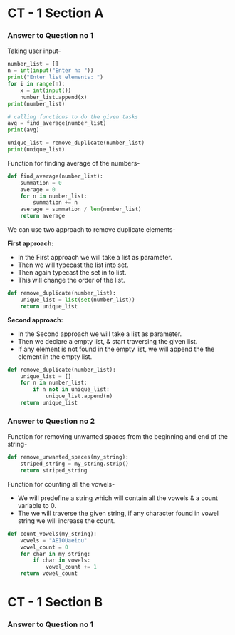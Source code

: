 # CT - 1 Section A 

### Answer to Question no 1  

Taking user input-  

```python
number_list = []
n = int(input("Enter n: "))
print("Enter list elements: ")
for i in range(n):
    x = int(input())
    number_list.append(x)
print(number_list)

# calling functions to do the given tasks
avg = find_average(number_list)
print(avg)

unique_list = remove_duplicate(number_list)
print(unique_list)
```

Function for finding average of the numbers-  

```python
def find_average(number_list):
    summation = 0
    average = 0
    for n in number_list:
        summation += n
    average = summation / len(number_list)
    return average
```

We can use two approach to remove duplicate elements-  

**First approach:**

- In the First approach we will take a list as parameter.
- Then we will typecast the list into set.
- Then again typecast the set in to list.
- This will change the order of the list.
  
```python
def remove_duplicate(number_list):
    unique_list = list(set(number_list))
    return unique_list
```

**Second approach:**

- In the Second approach we will take a list as parameter.
- Then we declare a empty list, & start traversing the given list.
- If any element is not found in the empty list, we will append the the element in the empty list.
  
```python
def remove_duplicate(number_list):
    unique_list = []
    for n in number_list:
        if n not in unique_list:
            unique_list.append(n)
    return unique_list
```

### Answer to Question no 2  

Function for removing unwanted spaces from the beginning and end of the string-  

```python
def remove_unwanted_spaces(my_string):
    striped_string = my_string.strip()
    return striped_string
```  

Function for counting all the vowels-  

- We will predefine a string which will contain all the vowels & a count variable to 0.  
- The we will traverse the given string, if any character found in vowel string we will increase the count.

```python
def count_vowels(my_string):
    vowels = "AEIOUaeiou"
    vowel_count = 0
    for char in my_string:
        if char in vowels:
            vowel_count += 1
    return vowel_count
```

# CT - 1 Section B 


### Answer to Question no 1